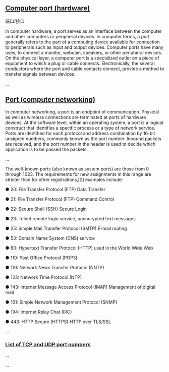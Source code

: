 ## [Computer port (hardware)](https://en.wikipedia.org/wiki/Computer_port_\(hardware\)) ##
端口/接口

In computer hardware, a port serves as an interface between the computer and other computers or peripheral devices. In computer terms, a port generally refers to the part of a computing device available for connection to peripherals such as input and output devices. Computer ports have many uses, to connect a monitor, webcam, speakers, or other peripheral devices. On the physical layer, a computer port is a specialized outlet on a piece of equipment to which a plug or cable connects. Electronically, the several conductors where the port and cable contacts connect, provide a method to transfer signals between devices.

...

## [Port (computer networking)](https://en.wikipedia.org/wiki/Port_\(computer_networking\)) ##
In computer networking, a port is an endpoint of communication. Physical as well as wireless connections are terminated at ports of hardware devices. At the software level, within an operating system, a port is a logical construct that identifies a specific process or a type of network service. Ports are identified for each protocol and address combination by 16-bit unsigned numbers, commonly known as the port number. Inbound packets are received, and the port number in the header is used to decide which application is to be passed the packets.

...

The well-known ports (also known as system ports) are those from 0 through 1023. The requirements for new assignments in this range are stricter than for other registrations,[2] examples include:

● 20: File Transfer Protocol (FTP) Data Transfer

● 21: File Transfer Protocol (FTP) Command Control

● 22: Secure Shell (SSH) Secure Login

● 23: Telnet remote login service, unencrypted text messages

● 25: Simple Mail Transfer Protocol (SMTP) E-mail routing

● 53: Domain Name System (DNS) service

● 80: Hypertext Transfer Protocol (HTTP) used in the World Wide Web

● 110: Post Office Protocol (POP3)

● 119: Network News Transfer Protocol (NNTP)

● 123: Network Time Protocol (NTP)

● 143: Internet Message Access Protocol (IMAP) Management of digital mail

● 161: Simple Network Management Protocol (SNMP)

● 194: Internet Relay Chat (IRC)

● 443: HTTP Secure (HTTPS) HTTP over TLS/SSL

...

### [List of TCP and UDP port numbers](https://en.wikipedia.org/wiki/List_of_TCP_and_UDP_port_numbers) ###
...

...
